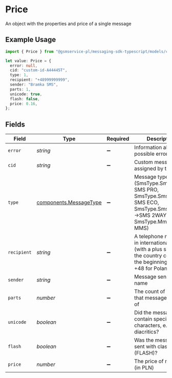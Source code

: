 # Price

An object with the properties and price of a single message

## Example Usage

```typescript
import { Price } from "@gsmservice-pl/messaging-sdk-typescript/models/components";

let value: Price = {
  error: null,
  cid: "custom-id-A44445T",
  type: 1,
  recipient: "+48999999999",
  sender: "Bramka SMS",
  parts: 1,
  unicode: true,
  flash: false,
  price: 0.16,
};
```

## Fields

| Field                                                                                                                    | Type                                                                                                                     | Required                                                                                                                 | Description                                                                                                              | Example                                                                                                                  |
| ------------------------------------------------------------------------------------------------------------------------ | ------------------------------------------------------------------------------------------------------------------------ | ------------------------------------------------------------------------------------------------------------------------ | ------------------------------------------------------------------------------------------------------------------------ | ------------------------------------------------------------------------------------------------------------------------ |
| `error`                                                                                                                  | *string*                                                                                                                 | :heavy_minus_sign:                                                                                                       | Information about a possible error                                                                                       | <nil>                                                                                                                    |
| `cid`                                                                                                                    | *string*                                                                                                                 | :heavy_minus_sign:                                                                                                       | Custom message ID assigned by the User                                                                                   | custom-id-A44445T                                                                                                        |
| `type`                                                                                                                   | [components.MessageType](../../models/components/messagetype.md)                                                         | :heavy_minus_sign:                                                                                                       | Message type (SmsType.SmsPro -> SMS PRO, SmsType.SmsEco -> SMS ECO, SmsType.SmsTwoWay ->SMS 2WAY, SmsType.Mms -> MMS)    | 1                                                                                                                        |
| `recipient`                                                                                                              | *string*                                                                                                                 | :heavy_minus_sign:                                                                                                       | A telephone number in international format (with a plus sign and the country code at the beginning, e.g. +48 for Poland) | +48999999999                                                                                                             |
| `sender`                                                                                                                 | *string*                                                                                                                 | :heavy_minus_sign:                                                                                                       | Message sender name                                                                                                      | Bramka SMS                                                                                                               |
| `parts`                                                                                                                  | *number*                                                                                                                 | :heavy_minus_sign:                                                                                                       | The count of parts that message consists of                                                                              | 1                                                                                                                        |
| `unicode`                                                                                                                | *boolean*                                                                                                                | :heavy_minus_sign:                                                                                                       | Did the message contain special characters, e.g. Polish diacritics?                                                      | true                                                                                                                     |
| `flash`                                                                                                                  | *boolean*                                                                                                                | :heavy_minus_sign:                                                                                                       | Was the message sent with class 0 (FLASH)?                                                                               | false                                                                                                                    |
| `price`                                                                                                                  | *number*                                                                                                                 | :heavy_minus_sign:                                                                                                       | The price of message (in PLN)                                                                                            | 0.16                                                                                                                     |
